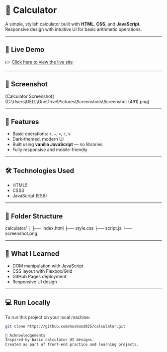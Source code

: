 # 🧮 Calculator

A simple, stylish calculator built with **HTML**, **CSS**, and **JavaScript**.  
Responsive design with intuitive UI for basic arithmetic operations.

---

## 🔗 Live Demo

👉 [Click here to view the live site](https://muskan2025.github.io/calculator/)

---

## 📸 Screenshot

[Calculator Screenshot](C:\Users\DELL\OneDrive\Pictures\Screenshots\Screenshot (491).png)

---

## 🚀 Features

- Basic operations: `+`, `−`, `×`, `÷`, `%`
- Dark-themed, modern UI
- Built using **vanilla JavaScript** — no libraries
- Fully responsive and mobile-friendly

---

## 🛠️ Technologies Used

- HTML5
- CSS3
- JavaScript (ES6)

---

## 📁 Folder Structure
calculator/
│
├── index.html
├── style.css
├── script.js
└── screenshot.png

---

## 🧠 What I Learned

- DOM manipulation with JavaScript
- CSS layout with Flexbox/Grid
- GitHub Pages deployment
- Responsive UI design

---

## 💻 Run Locally

To run this project on your local machine:

```bash
git clone https://github.com/muskan2025/calculator.git

🙌 Acknowledgements
Inspired by basic calculator UI designs.
Created as part of front-end practice and learning projects.


